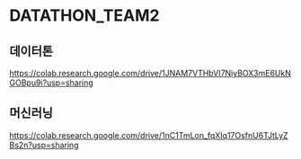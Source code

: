 # DATATHON_TEAM2

## 데이터톤
https://colab.research.google.com/drive/1JNAM7VTHbVI7NiyBOX3mE6UkNGOBpu9i?usp=sharing 

## 머신러닝
https://colab.research.google.com/drive/1nC1TmLon_fqXIq17OsfnU6TJtLyZBs2n?usp=sharing
